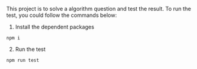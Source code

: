 This project is to solve a algorithm question and test the result.
To run the test, you could follow the commands below: 

1. Install the dependent packages

```
npm i
```

2. Run the test
```
npm run test
```